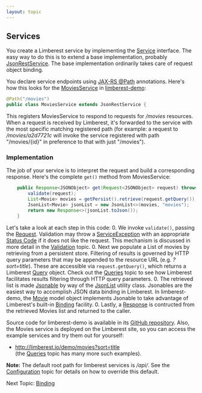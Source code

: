 ```yaml
---
layout: topic
---
```

## Services
You create a Limberest service by implementing the [Service](../javadoc/io/limberest/service/Service) interface.
The easy way to do this is to extend a base implementation, probably 
[JsonRestService](../javadoc/io/limberest/json/JsonRestService).
The base implementation ordinarily takes care of request object binding.

You declare service endpoints using [JAX-RS @Path](http://docs.oracle.com/javaee/7/api/javax/ws/rs/Path.html) annotations.
Here's how this looks for the [MoviesService](https://github.com/limberest/limberest-demo/blob/master/src/io/limberest/demo/service/MoviesService.java)
in [limberest-demo](https://limberest.io/ui/):
```java
@Path("/movies")
public class MoviesService extends JsonRestService {
```

This registers MoviesService to respond to requests for */movies* resources.
When a request is received by Limberest, it's forwarded to the service with the most specific
matching registered path (for example: a request to */movies/a2d7721c* will invoke the service
registered with path "/movies/{id}" in preference to that with just "/movies").

### Implementation
The job of your service is to interpret the request and build a corresponding response.
Here's the complete `get()` method from MoviesService: 
```java
    public Response<JSONObject> get(Request<JSONObject> request) throws ServiceException {
        validate(request);
        List<Movie> movies = getPersist().retrieve(request.getQuery());
        JsonList<Movie> jsonList = new JsonList<>(movies, "movies");
        return new Response<>(jsonList.toJson());
    }
```

Let's take a look at each step in this code:
0. We invoke `validate()`, passing the [Request](../javadoc/io/limberest/service/http/Request).
   Validation may throw a [ServiceException](../javadoc/io/limberest/service/ServiceException) 
   with an appropriate [Status Code](https://en.wikipedia.org/wiki/List_of_HTTP_status_codes)
   if it does not like the request.
   This mechanism is discussed in more detail in the [Validation](validation) topic.
0. Next we populate a List of movies by retrieving from a persistent store.
   Filtering of results is governed by HTTP query parameters that
   may be appended to the resource URL (e.g. *?sort=title*).  These are accessible via `request.getQuery()`, 
   which returns a Limberest [Query](../javadoc/io/limberest/service/Query) object.
   Check out the [Queries](queries) topic to see how Limberest facilitates results filtering 
   through HTTP query parameters. 
0. The retrieved list is made [Jsonable](../javadoc/io/limberest/json/Jsonable) 
   by way of the [JsonList](../javadoc/io/limberest/json/JsonList) utility class.
   Jsonables are the easiest way to accomplish JSON data binding in Limberest.
   In limberest-demo, the [Movie](https://github.com/limberest/limberest-demo/blob/master/src/io/limberest/demo/model/Movie.java)
   model object implements Jsonable to take advantage of Limberest's built-in [Binding](binding) facility.
0. Lastly, a [Response](../javadoc/io/limberest/service/http/Response) is contructed from the
   retrieved Movies list and returned to the caller. 

Source code for limberest-demo is available in its 
[GitHub repository](https://github.com/limberest/limberest-demo).
Also, the Movies service is deployed on the Limberest site, so you can access the example services
and try them out for yourself:
   - <http://limberest.io/demo/movies?sort=title>   
     (the [Queries](queries) topic has many more such examples).

**Note:** The default root path for limberest services is */api/*.
See the [Configuration](config) topic for details on how to override this default.

Next Topic: [Binding](binding)
